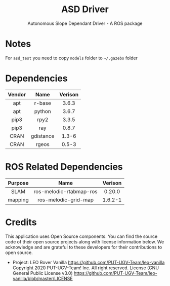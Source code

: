 <div align="center">
    <h1>ASD Driver</h1>
    Autonomous Slope Dependant Driver - A ROS package
</div>

# Notes
For `asd_test` you need to copy `models` folder to `~/.gazebo` folder

# Dependencies
| Vendor |           Name          | Verison |
|:------:|:-----------------------:|:-------:|
|   apt  |          r-base         |  3.6.3  |
|   apt  |          python         |  3.6.7  |
|  pip3  |          rpy2           |  3.3.5  |
|  pip3  |          ray            |  0.8.7  |
|  CRAN  |        gdistance        |  1.3-6  |
|  CRAN  |          rgeos          |  0.5-3  |

# ROS Related Dependencies
|  Purpose   |          Name           | Verison  |
|:----------:|:-----------------------:|:--------:|
|   SLAM     | ros-melodic-rtabmap-ros |  0.20.0  |
|   mapping  | ros-melodic-grid-map    |  1.6.2-1 |

# Credits
This application uses Open Source components. You can find the source code of their open source projects along with license information below. We acknowledge and are grateful to these developers for their contributions to open source.

* Project: LEO Rover Vanilla https://github.com/PUT-UGV-Team/leo-vanilla 
Copyright 2020 PUT-UGV-Team! Inc. All right reserved.
License (GNU General Public License v3.0) https://github.com/PUT-UGV-Team/leo-vanilla/blob/master/LICENSE